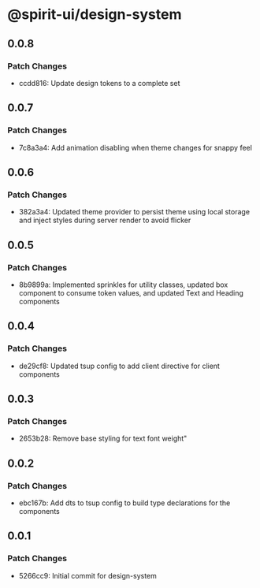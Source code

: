 # @spirit-ui/design-system

## 0.0.8

### Patch Changes

- ccdd816: Update design tokens to a complete set

## 0.0.7

### Patch Changes

- 7c8a3a4: Add animation disabling when theme changes for snappy feel

## 0.0.6

### Patch Changes

- 382a3a4: Updated theme provider to persist theme using local storage and inject styles during server render to avoid flicker

## 0.0.5

### Patch Changes

- 8b9899a: Implemented sprinkles for utility classes, updated box component to consume token values, and updated Text and Heading components

## 0.0.4

### Patch Changes

- de29cf8: Updated tsup config to add client directive for client components

## 0.0.3

### Patch Changes

- 2653b28: Remove base styling for text font weight"

## 0.0.2

### Patch Changes

- ebc167b: Add dts to tsup config to build type declarations for the components

## 0.0.1

### Patch Changes

- 5266cc9: Initial commit for design-system
